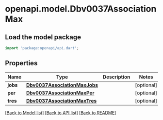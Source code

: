 # openapi.model.Dbv0037AssociationMax

## Load the model package
```dart
import 'package:openapi/api.dart';
```

## Properties
Name | Type | Description | Notes
------------ | ------------- | ------------- | -------------
**jobs** | [**Dbv0037AssociationMaxJobs**](Dbv0037AssociationMaxJobs.md) |  | [optional] 
**per** | [**Dbv0037AssociationMaxPer**](Dbv0037AssociationMaxPer.md) |  | [optional] 
**tres** | [**Dbv0037AssociationMaxTres**](Dbv0037AssociationMaxTres.md) |  | [optional] 

[[Back to Model list]](../README.md#documentation-for-models) [[Back to API list]](../README.md#documentation-for-api-endpoints) [[Back to README]](../README.md)


